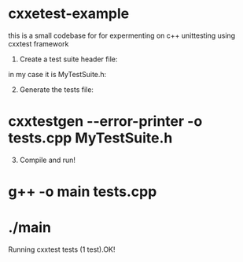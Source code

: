 # cxxetest-example
this  is a  small  codebase  for  for expermenting on  c++ unittesting  using cxxtest framework 
1. Create a test suite header file:

  in my case it is MyTestSuite.h:

2. Generate the tests file:

 # cxxtestgen --error-printer -o tests.cpp MyTestSuite.h

3. Compile and run!

  # g++ -o main tests.cpp
  # ./main
  Running cxxtest tests (1 test).OK!
